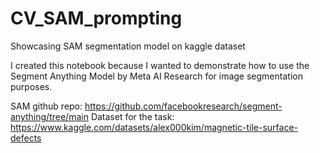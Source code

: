 # CV_SAM_prompting
Showcasing SAM segmentation model on kaggle dataset

I created this notebook because I wanted to demonstrate how to use the Segment Anything Model by Meta AI Research for image segmentation purposes.

SAM github repo: https://github.com/facebookresearch/segment-anything/tree/main
Dataset for the task: https://www.kaggle.com/datasets/alex000kim/magnetic-tile-surface-defects
